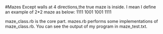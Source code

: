 #Mazes
Except walls at 4 directions,the true maze is inside.
I mean I define an example of 2*2 maze as below:
1111
1001
1001
1111

maze_class.rb is the core part.
mazes.rb performs some implementations of maze_class.rb.
You can see the output of my program in maze_test.txt.
